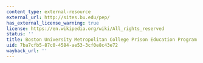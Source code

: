 ```yaml
---
content_type: external-resource
external_url: http://sites.bu.edu/pep/
has_external_license_warning: true
license: https://en.wikipedia.org/wiki/All_rights_reserved
status: ''
title: Boston University Metropolitan College Prison Education Program
uid: 7ba7cfb5-87c0-4584-ae53-3cf0e8c43e72
wayback_url: ''
---
```

